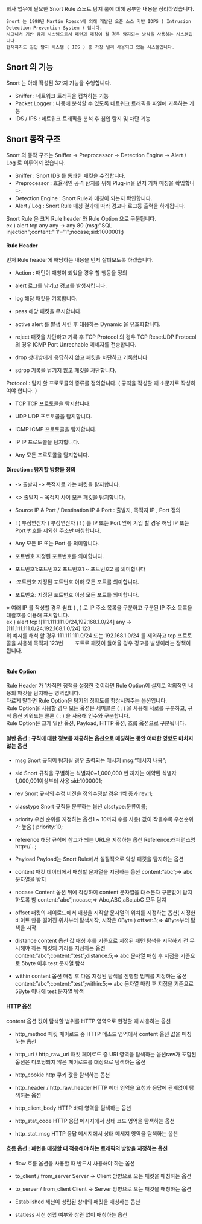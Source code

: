 회사 업무에 필요한 Snort Rule 스노트 탐지 룰에 대해 공부한 내용을 정리하였습니다.
```
Snort 는 1998년 Martin Roesch에 의해 개발된 오픈 소스 기반 IDPS ( Intrusion Detection Prevention System ) 입니다.
시그니처 기반 탐지 시스템으로서 패턴과 매칭이 될 경우 탐지되는 방식을 사용하는 시스템입니다.
현재까지도 침입 탐지 시스템 ( IDS ) 중 가장 널리 사용되고 있는 시스템입니다.
```
## Snort 의 기능
Snort 는 아래 작성된 3가지 기능을 수행합니다.    

- Sniffer : 네트워크 트래픽을 캡쳐하는 기능
- Packet Logger : 나중에 분석할 수 있도록 네트워크 트래픽을 파일에 기록하는 기능
- IDS / IPS : 네트워크 트래픽을 분석 후 침입 탐지 및 차단 기능

## Snort 동작 구조

Snort 의 동작 구조는 Sniffer -> Preprocessor -> Detection Engine -> Alert / Log 로 이루어져 있습니다.

- Sniffer : Snort IDS 를 통과한 패킷을 수집합니다.
- Preprocessor : 효율적인 공격 탐지를 위해 Plug-in을 먼저 거쳐 매칭을 확입합니다.
- Detection Engine : Snort Rule과 매칭이 되는지 확인합니다.
- Alert / Log : Snort Rule 매칭 결과에 따라 경고나 로그등 출력을 하게됩니다.

Snort Rule 은 크게 Rule header 와 Rule Option 으로 구분됩니다.     
ex ) alert tcp any any -> any 80 (msg:"SQL injection";content:"'1'='1";nocase;sid:1000001;)

#### Rule Header  
먼저 Rule header에 해당하는 내용을 먼저 살펴보도록 하겠습니다.

- Action : 패턴이 매칭이 되었을 경우 할 행동을 정의
- alert
로그를 남기고 경고를 발생시킵니다.

- log
해당 패킷을 기록합니다.

- pass
해당 패킷을 무시합니다.

- active
alert 를 발생 시킨 후 대응하는 Dynamic 을 유효화합니다.

- reject
패킷을 차단하고 기록 후 TCP Protocol 의 경우 TCP ResetUDP Protocol 의 경우 ICMP Port Unrechable 메세지를 전송합니다.

- drop
상대방에게 응답하지 않고 패킷을 차단하고 기록합니다

- sdrop
기록을 남기지 않고 패킷을 차단합니다.

Protocol : 탐지 할 프로토콜의 종류를 정의합니다. ( 규칙을 작성할 때 소문자로 작성하여야 합니다. )

- TCP
TCP 프로토콜을 탐지합니다.


- UDP
UDP 프로토콜을 탐지합니다.


- ICMP
ICMP 프로토콜을 탐지합니다.


- IP
IP 프로토콜을 탐지합니다.


- Any
모든 프로토콜을 탐지합니다.

#### Direction : 탐지할 방향을 정의

- ->
출발지 -> 목적지로 가는 패킷을 탐지합니다.

- <>
출발지 ~ 목적지 사이 모든 패킷을 탐지합니다.

- Source IP & Port / Destination IP & Port : 출발지, 목적지 IP , Port 정의

- ! ( 부정연산자 )
부정연산자 ( ! ) 를 IP 또는 Port 앞에 기입 할 경우 해당 IP 또는 Port 번호를 제외한 주소만 매칭합니다.

- Any
모든 IP 또는 Port 를 의미합니다.

- 포트번호
지정된 포트번호를 의미합니다.

- 포트번호1:포트번호2
포트번호1 ~ 포트번호2 를 의미합니다

- :포트번호
지정된 포트번호 이하 모든 포트를 의미합니다.

- 포트번호:
지정된 포트번호 이상 모든 포트를 의미합니다.

※ 여러 IP 를 작성할 경우 쉼표 ( , ) 로 IP 주소 목록을 구분하고 구분된 IP 주소 목록을 대괄호를 이용해 표시합니다.     
ex ) alert tcp ![111.111.111.0/24,192.168.1.0/24] any -> [111.111.111.0/24,192.168.1.0/24] 123           
위 예시를 해석 할 경우 111.111.111.0/24 또는 192.168.1.0/24 를 제외하고 tcp 프로토콜을 사용해 목적지 123번       
포트로 패킷이 들어올 경우 경고를 발생이라는 정책이 됩니다.    
 
#### Rule Option
Rule Header 가 1차적인 정책을 설정한 것이라면 Rule Option이 실제로 악의적인 내용의 패킷을 탐지하는 영역입니다.     
다르게 말하면 Rule Option은 탐지의 정확도를 향상시켜주는 옵션입니다.        
Rule Option을 사용할 경우 모든 옵션은 세미콜론 ( ; ) 을 사용해 서로를 구분하고, 규칙 옵션 키워드는 콜론 ( : ) 을 사용해 인수와 구분합니다.      
Rule Option은 크게 일반 옵션, Payload, HTTP 옵션, 흐름 옵션으로 구분됩니다.      

#### 일반 옵션 : 규칙에 대한 정보를 제공하는 옵션으로 매칭하는 동안 어떠한 영향도 미치지 않는 옵션   

- msg
Snort 규칙이 탐지될 경우 출력되는 메시지 
msg:“메시지 내용”;


- sid
Snort 규칙을 구별하는 식별자0~1,000,000 번 까지는 예약된 식별자1,000,001이상부터 사용
sid:1000001;


- rev
Snort 규칙의 수정 버전을 정의수정할 경우 1씩 증가
rev:1;


- classtype
Snort 규칙을 분류하는 옵션
clsstype:분류이름;


- priority
우선 순위를 지정하는 옵션1 ~ 10까지 수를 사용( 값이 작을수록 우선순위가 높음 )
priority:10;


- reference
해당 규칙에 참고가 되는 URL을 지정하는 옵션
Reference:래퍼런스명 http://…;

- Payload
Payload는 Snort Rule에서 실질적으로 악성 패킷을 탐지하는 옵션

- content
패킷 데이터에서 매칭할 문자열을 지정하는 옵션
content:”abc”;=> abc 문자열을 탐지


- nocase
Content 옵션 뒤에 작성하여 content 문자열을 대소문자 구분없이 탐지하도록 함
content:”abc”;nocase;=> Abc,ABC,aBc,abC 모두 탐지


- offset
패킷의 페이로드에서 매칭을 시작할 문자열의 위치를 지정하는 옵션( 지정한 바이트 만큼 떨어진 위치부터 탐색시작, 시작은 0Byte )
offset:3;=> 4Byte부터 탐색을 시작


- distance
content 옵션 값 매칭 후를 기준으로 지정된 패턴 탐색을 시작하기 전 무시해야 하는 패킷의 거리를 지정하는 옵션
content:”abc”;content:”test”;distance:5;=> abc 문자열 매칭 후 지점을 기준으로 5byte 이후 test 문자열 탐색


- within
content 옵션 매칭 후 다음 지정된 탐색을 진행할 범위를 지정하는 옵션
content:”abc”;content:”test”;within:5;=> abc 문자열 매칭 후 지점을 기준으로 5Byte 이내에 test 문자열 탐색




#### HTTP 옵션
content 옵션 값이 탐색할 범위를 HTTP 영역으로 한정할 때 사용하는 옵션

- http_method
패킷 페이로드 중 HTTP 메소드 영역에서 content 옵션 값을 매칭하는 옵션


- http_uri / http_raw_uri
패킷 페이로드 중 URI 영역을 탐색하는 옵션raw가 포함된 옵션은 디코딩되지 않은 페이로드를 대상으로 탐색하는 옵션


- http_cookie
http 쿠키 값을 탐색하는 옵션


- http_header / http_raw_header
HTTP 헤더 영역을 요청과 응답에 관계없이 탐색하는 옵션


- http_client_body
HTTP 바디 영역을 탐색하는 옵션


- http_stat_code
HTTP 응답 메시지에서 상태 코드 영역을 탐색하는 옵션


- http_stat_msg
HTTP 응답 메시지에서 상태 메세지 영역을 탐색하는 옵션

#### 흐름 옵션 : 패턴을 매칭할 때 적용해야 하는 트래픽의 방향을 지정하는 옵션

- flow
흐름 옵션을 사용할 때 반드시 사용해야 하는 옵션


- to_client / from_server
Server -> Client 방향으로 오는 패킷을 매칭하는 옵션


- to_server / from_client
Client -> Server 방향으로 오는 패킷을 매칭하는 옵션


- Established
세션이 성립된 상태의 패킷을 매칭하는 옵션


- statless
세션 성립 여부와 상관 없이 매칭하는 옵션


